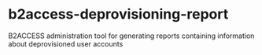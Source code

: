 # b2access-deprovisioning-report
B2ACCESS administration tool for generating reports containing information about deprovisioned user accounts
